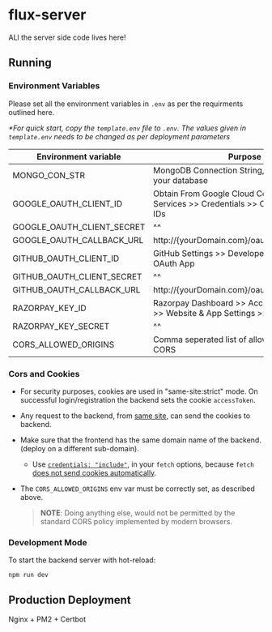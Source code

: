 # flux-server

ALl the server side code lives here!

## Running

### Environment Variables

Please set all the environment variables in `.env` as per the requirments outlined here.

_*For quick start, copy the `template.env` file to `.env`. The values given in `template.env` needs to be changed as per deployment parameters_

| Environment variable       | Purpose                                                                                        |
| -------------------------- | ---------------------------------------------------------------------------------------------- |
| MONGO_CON_STR              | MongoDB Connection String, URI pointing to your database                                       |
| GOOGLE_OAUTH_CLIENT_ID     | Obtain From Google Cloud Console >> APIs and Services >>   Credentials >> OAuth 2.0 Client IDs |
| GOOGLE_OAUTH_CLIENT_SECRET | ^^                                                                                             |
| GOOGLE_OAUTH_CALLBACK_URL  | http://{yourDomain.com}/oauth/google/callback                                                  |
| GITHUB_OAUTH_CLIENT_ID     | GitHub Settings >> Developer Settings >> New OAuth App                                         |
| GITHUB_OAUTH_CLIENT_SECRET | ^^                                                                                             |
| GITHUB_OAUTH_CALLBACK_URL  | http://{yourDomain.com}/oauth/google/callback                                                  |
| RAZORPAY_KEY_ID            | Razorpay Dashboard >> Accounts & Settings >> Website & App Settings >> API Keys                |
| RAZORPAY_KEY_SECRET        | ^^                                                                                             |
| CORS_ALLOWED_ORIGINS       | Comma seperated list of allowed origins for CORS                                               |

### Cors and Cookies

- For security purposes, cookies are used in "same-site:strict" mode. On successful login/registration the backend sets the cookie `accessToken`.
- Any request to the backend, from [same site](https://portswigger.net/web-security/csrf/bypassing-samesite-restrictions), can send the cookies to backend.
- Make sure that the frontend has the same domain name of the backend. (deploy on a different sub-domain).
  - Use [`credentials: "include"`](https://developer.mozilla.org/en-US/docs/Web/API/fetch#credentials), in your `fetch` options, because `fetch` [does not send cookies automatically](https://reqbin.com/code/javascript/lcpj87js/javascript-fetch-with-credentials).
- The `CORS_ALLOWED_ORIGINS` env var must be correctly set, as described above.

    > **NOTE**: Doing anything else, would not be permitted by the standard CORS policy implemented by modern browsers.

### Development Mode

To start the backend server with hot-reload:

```shell
npm run dev
```

## Production Deployment

Nginx + PM2 + Certbot
